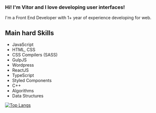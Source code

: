 ### Hi! I'm Vitor and I love developing user interfaces!
I'm a Front End Developer with 1+ year of experience developing for web. 

## Main hard Skills
- JavaScript
- HTML, CSS
- CSS Compilers (SASS)
- GulpJS
- Wordpress
- ReactJS
- TypeScript
- Styled Components
- C++
- Algorithms
- Data Structures

<!--
**vitorlinsbinski/vitorlinsbinski** is a ✨ _special_ ✨ repository because its `README.md` (this file) appears on your GitHub profile.

Here are some ideas to get you started:

- 🔭 I’m currently working on ...
- 🌱 I’m currently learning ...
- 👯 I’m looking to collaborate on ...
- 🤔 I’m looking for help with ...
- 💬 Ask me about ...
- 📫 How to reach me: ...
- 😄 Pronouns: ...
- ⚡ Fun fact: ...
-->

[![Top Langs](https://github-readme-stats.vercel.app/api/top-langs/?username=vitorlinsbinski&layout=donut-vertical&theme=dark)](https://github.com/vitorlinsbinski/github-readme-stats)

